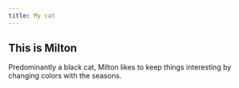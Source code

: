 ```yaml
---
title: My cat
---
```


## This is Milton

Predominantly a black cat, Milton likes to keep things interesting by changing colors with the seasons.